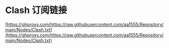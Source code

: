 # Clash 订阅链接
[https://ghproxy.com/https://raw.githubusercontent.com/aa1555/Repository/main/Nodes/Clash.txt](https://ghproxy.com/https://raw.githubusercontent.com/aa1555/Repository/main/Nodes/Clash.txt)
